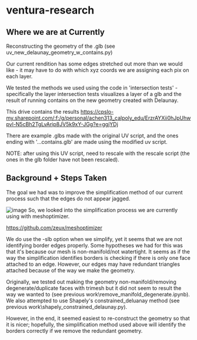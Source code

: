 # ventura-research

## Where we are at Currently

Reconstructing the geometry of the .glb (see uv_new_delaunay_geometry_w_contains.py)

Our current rendition has some edges stretched out more than we would like - it may have to do with which xyz coords we are assigning each pix on each layer.

We tested the methods we used using the code in 'intersection tests' - specifically the layer intersection tests visualizes a layer of a glb and the result of running contains on the new geometry created with Delaunay.

This drive contains the results
https://cpslo-my.sharepoint.com/:f:/g/personal/achen313_calpoly_edu/ErzrAYXii0hJpUhwpvl-N5cBh2TgLvArip8JV5k9xY-JGg?e=ggjYDj

There are example .glbs made with the original UV script, and the ones ending with '...contains.glb' are made using the modified uv script.

NOTE: after using this UV script, need to rescale with the rescale script (the ones in the glb folder have not been rescaled).

## Background + Steps Taken

The goal we had was to improve the simplification method of our current process such that the edges do not appear jagged.

![image](https://github.com/user-attachments/assets/335f7e38-c6c7-4464-aa66-6b68ac7d99d7)
   So, we looked into the simplification process we are currently using with meshoptimizer.

https://github.com/zeux/meshoptimizer

We do use the -slb option when we simplify, yet it seems that we are not identifying border edges properly. Some hypotheses we had for this was that it's because our mesh is non-manifold/not watertight. It seems as if the way the simplification identifies borders is checking if there is only one face attached to an edge. However, our edges may have redundant triangles attached because of the way we make the geometry.

Originally, we tested out making the geometry non-manifold/removing degenerate/duplicate faces with trimesh but it did not seem to result the way we wanted to (see previous work\remove_manifold_degenerate.ipynb). We also attempted to use Shapely's constrained_deluanay method (see previous work\shapely_constrained_delaunay.py).

However, in the end, it seemed easiest to re-construct the geometry so that it is nicer; hopefully, the simplification method used above will identify the borders correctly if we remove the redundant geometry.
